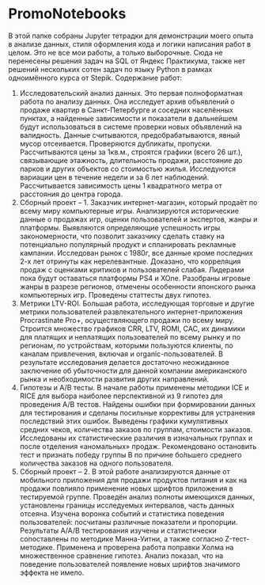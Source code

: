 # PromoNotebooks

В этой папке собраны Jupyter тетрадки для демонстрации моего опыта в анализе данных, стиля оформления кода и логики написания работ в целом. Это не все мои работы, а только выборочные. Сюда не перенесены решения задач на SQL от Яндекс Практикума, также нет решений нескольких сотен задач по языку Python в рамках одноимённого курса от Stepik.
Содержание работ:
01. Исследовательский анализ данных. Это первая полноформатная работа по анализу данных. Она исследует архив объявлений о продаже квартир в Санкт-Петербурге и соседних населённых пунктах, а найденные зависимости и показатели в дальнейшем будут использоваться в системе проверки новых объявлений на валидность. Данные считываются, предобрабатываются, явный мусор отсеивается. Проверяются дубликаты, пропуски. Рассчитываются цены за 1кв.м., строятся графики (всего 26 шт.), связывающие этажность, длительность продажи, расстояние до парков и других объектов со стоимостью жилья. Исследуются вариации цен в течение недели и за 6 лет наблюдений. Рассчитывается зависимость цены 1 квадратного  метра от расстояния до центра города.
02. Сборный проект – 1. Заказчик интернет-магазин, который продаёт по всему миру компьютерные игры. Анализируются исторические данные о продажах игр, оценки пользователей и экспертов, жанры и платформы. Выявляются определяющие успешность игры закономерности, что позволит заказчику сделать ставку на потенциально популярный продукт и спланировать рекламные кампании. Исследован рынок с 1980г, все данные кроме последних 2-х лет отринуты как нерелевантные. Доказано, что корреляция продаж с оценками критиков и пользователей слабая. Лидерами пока будут оставаться платформы PS4 и XOne. Разобраны игровые жанры в разрезе регионов, отмечены особенности японского рынка компьютерных игр. Проведены статтесты двух гипотез.
03. Метрики LTV-ROI. Большая работа, исследующая торговые и другие метрики пользователей развлекательного интернет-приложения Procrastinate Pro+, осуществляющего продажи по всему миру. Строится множество графиков CRR, LTV, ROMI, CAC, их динамики для платящих и неплатящих пользователей по всему рынку и по регионам, по устройствам, которыми пользуются клиенты, по каналам привлечения, включая и organic-пользователей. В результате исследования делается достаточно неожиданное заключение об убыточности для данной компании американского рынка и необходимости развития других направлений.
04. Гипотезы и A/B тесты. В начале работы применены методики ICE и RICE для выбора наиболее перспективной из 9 гипотез для проведения А/В тестов. Найдены ошибки при формировании данных для тестирования и сделаны посильные коррективы для устранения последствий этих ошибок. Выведены графики кумулятивных средних чеков, количества заказов по группам, стоимости заказов. Исследованы их статистические различия в изначальных группах и после отделения «аномальных» продаж. Рекомендовано остановить тест и признать победу группы В по причине бо́льшего среднего количества заказов на одного пользователя.
05. Сборный проект – 2. В этой работе анализируются данные от мобильного приложения для продажи продуктов питания и как на продажи повлияло применение новых шрифтов приложения в тестируемой группе. Проведён анализ полноты имеющихся данных, установлены границы исследуемых интервалов, часть данных отсеяна. Изучена воронка событий и статистика поведения пользователей: посчитаны различные показатели и пропорции. Результаты А/А/В тестирования изучены и статистически сопоставлены по методике Манна-Уитни, а также согласно Z-тест-методике. Применена и проверена работа поправки Холма на множественное сравнение гипотез. Анализ показал, что на поведение пользователей появление новых шрифтов значимого эффекта не имело.



